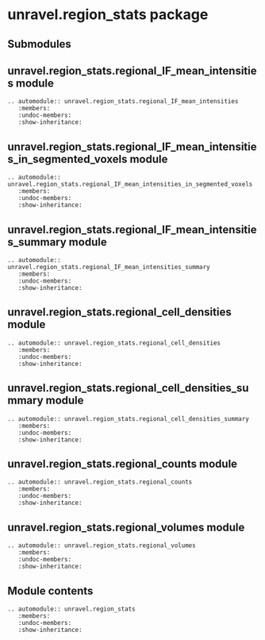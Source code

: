 # unravel.region_stats package

## Submodules

## unravel.region_stats.regional_IF_mean_intensities module

```{eval-rst}
.. automodule:: unravel.region_stats.regional_IF_mean_intensities
   :members:
   :undoc-members:
   :show-inheritance:
```

## unravel.region_stats.regional_IF_mean_intensities_in_segmented_voxels module

```{eval-rst}
.. automodule:: unravel.region_stats.regional_IF_mean_intensities_in_segmented_voxels
   :members:
   :undoc-members:
   :show-inheritance:
```

## unravel.region_stats.regional_IF_mean_intensities_summary module

```{eval-rst}
.. automodule:: unravel.region_stats.regional_IF_mean_intensities_summary
   :members:
   :undoc-members:
   :show-inheritance:
```

## unravel.region_stats.regional_cell_densities module

```{eval-rst}
.. automodule:: unravel.region_stats.regional_cell_densities
   :members:
   :undoc-members:
   :show-inheritance:
```

## unravel.region_stats.regional_cell_densities_summary module

```{eval-rst}
.. automodule:: unravel.region_stats.regional_cell_densities_summary
   :members:
   :undoc-members:
   :show-inheritance:
```

## unravel.region_stats.regional_counts module

```{eval-rst}
.. automodule:: unravel.region_stats.regional_counts
   :members:
   :undoc-members:
   :show-inheritance:
```

## unravel.region_stats.regional_volumes module

```{eval-rst}
.. automodule:: unravel.region_stats.regional_volumes
   :members:
   :undoc-members:
   :show-inheritance:
```

## Module contents

```{eval-rst}
.. automodule:: unravel.region_stats
   :members:
   :undoc-members:
   :show-inheritance:
```
